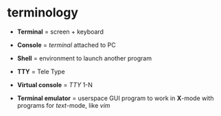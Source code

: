 # terminology

* **Terminal** = screen + keyboard

* **Console** = *terminal* attached to PC

* **Shell** = environment to launch another program

* **TTY** = Tele Type

* **Virtual console** = *TTY* 1-N

* **Terminal emulator** = userspace GUI program to work in **X**-mode with programs for *text*-mode, like *vim*
